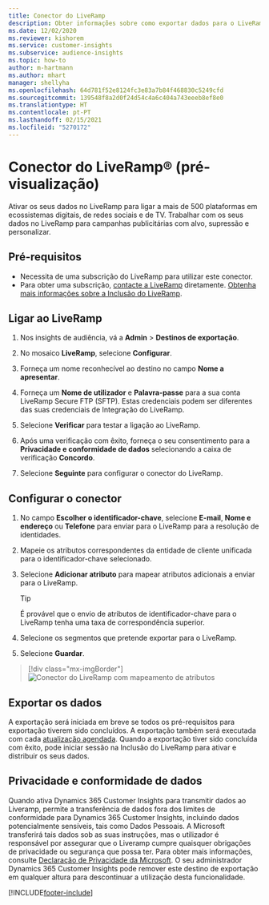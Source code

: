 ```yaml
---
title: Conector do LiveRamp
description: Obter informações sobre como exportar dados para o LiveRamp.
ms.date: 12/02/2020
ms.reviewer: kishorem
ms.service: customer-insights
ms.subservice: audience-insights
ms.topic: how-to
author: m-hartmann
ms.author: mhart
manager: shellyha
ms.openlocfilehash: 64d781f52e8124fc3e83a7b84f468830c5249cfd
ms.sourcegitcommit: 139548f8a2d0f24d54c4a6c404a743eeeb8ef8e0
ms.translationtype: HT
ms.contentlocale: pt-PT
ms.lasthandoff: 02/15/2021
ms.locfileid: "5270172"
---
```

# <a name="liverampreg-connector-preview"></a>Conector do LiveRamp&reg; (pré-visualização)

Ativar os seus dados no LiveRamp para ligar a mais de 500 plataformas em ecossistemas digitais, de redes sociais e de TV. Trabalhar com os seus dados no LiveRamp para campanhas publicitárias com alvo, supressão e personalizar.

## <a name="prerequisites"></a>Pré-requisitos

- Necessita de uma subscrição do LiveRamp para utilizar este conector.
- Para obter uma subscrição, [contacte a LiveRamp](https://liveramp.com/contact/) diretamente. [Obtenha mais informações sobre a Inclusão do LiveRamp](https://liveramp.com/our-platform/data-onboarding/).

## <a name="connect-to-liveramp"></a>Ligar ao LiveRamp

1. Nos insights de audiência, vá a **Admin** > **Destinos de exportação**.

1. No mosaico **LiveRamp**, selecione **Configurar**.

1. Forneça um nome reconhecível ao destino no campo **Nome a apresentar**.

1. Forneça um **Nome de utilizador** e **Palavra-passe** para a sua conta LiveRamp Secure FTP (SFTP).
Estas credenciais podem ser diferentes das suas credenciais de Integração do LiveRamp.

1. Selecione **Verificar** para testar a ligação ao LiveRamp.

1. Após uma verificação com êxito, forneça o seu consentimento para a **Privacidade e conformidade de dados** selecionando a caixa de verificação **Concordo**.

1. Selecione **Seguinte** para configurar o conector do LiveRamp.

## <a name="configure-the-connector"></a>Configurar o conector

1. No campo **Escolher o identificador-chave**, selecione **E-mail**, **Nome e endereço** ou **Telefone** para enviar para o LiveRamp para a resolução de identidades.

1. Mapeie os atributos correspondentes da entidade de cliente unificada para o identificador-chave selecionado.

1. Selecione **Adicionar atributo** para mapear atributos adicionais a enviar para o LiveRamp.

   > [!TIP]
   > É provável que o envio de atributos de identificador-chave para o LiveRamp tenha uma taxa de correspondência superior.

1. Selecione os segmentos que pretende exportar para o LiveRamp.

1. Selecione **Guardar**.

> [!div class="mx-imgBorder"]
> ![Conector do LiveRamp com mapeamento de atributos](media/export-liveramp-segments.png "Conector do LiveRamp com mapeamento de atributos")

## <a name="export-the-data"></a>Exportar os dados

A exportação será iniciada em breve se todos os pré-requisitos para exportação tiverem sido concluídos. A exportação também será executada com cada [atualização agendada](system.md#schedule-tab).
Quando a exportação tiver sido concluída com êxito, pode iniciar sessão na Inclusão do LiveRamp para ativar e distribuir os seus dados.

## <a name="data-privacy-and-compliance"></a>Privacidade e conformidade de dados

Quando ativa Dynamics 365 Customer Insights para transmitir dados ao Liveramp, permite a transferência de dados fora dos limites de conformidade para Dynamics 365 Customer Insights, incluindo dados potencialmente sensíveis, tais como Dados Pessoais. A Microsoft transferirá tais dados sob as suas instruções, mas o utilizador é responsável por assegurar que o Liveramp cumpre quaisquer obrigações de privacidade ou segurança que possa ter. Para obter mais informações, consulte [Declaração de Privacidade da Microsoft](https://go.microsoft.com/fwlink/?linkid=396732).
O seu administrador Dynamics 365 Customer Insights pode remover este destino de exportação em qualquer altura para descontinuar a utilização desta funcionalidade.

[!INCLUDE[footer-include](../includes/footer-banner.md)]